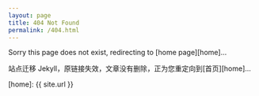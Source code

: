 ```yaml
---
layout: page
title: 404 Not Found
permalink: /404.html
---
```


Sorry this page does not exist, redirecting to [home page][home]...

站点迁移 Jekyll，原链接失效，文章没有删除，正为您重定向到[首页][home]...

[home]:     {{ site.url }}
